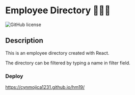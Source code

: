 # Employee Directory 📘📱👤

![GitHub license](https://img.shields.io/badge/license-MIT-blue.svg)


## Description
This is an employee directory created with React.

The directory can be filtered by typing a name in filter field.

### Deploy

https://cynmojica1231.github.io/hm19/



